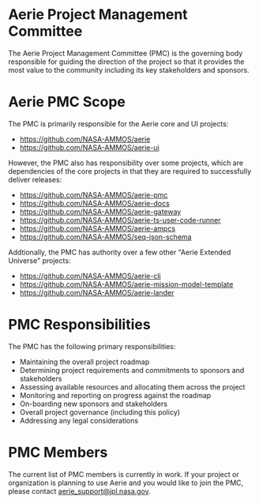 # Aerie Project Management Committee

The Aerie Project Management Committee (PMC) is the governing body responsible for guiding the direction of the project so that it provides the most value to the community including its key stakeholders and sponsors. 

# Aerie PMC Scope

The PMC is primarily responsible for the Aerie core and UI projects:

- https://github.com/NASA-AMMOS/aerie
- https://github.com/NASA-AMMOS/aerie-ui

However, the PMC also has responsibility over some projects, which are dependencies of the core projects in that they are required to successfully deliver releases:

- https://github.com/NASA-AMMOS/aerie-pmc
- https://github.com/NASA-AMMOS/aerie-docs
- https://github.com/NASA-AMMOS/aerie-gateway
- https://github.com/NASA-AMMOS/aerie-ts-user-code-runner
- https://github.com/NASA-AMMOS/aerie-ampcs
- https://github.com/NASA-AMMOS/seq-json-schema

Addtionally, the PMC has authority over a few other "Aerie Extended Universe" projects:

- https://github.com/NASA-AMMOS/aerie-cli
- https://github.com/NASA-AMMOS/aerie-mission-model-template
- https://github.com/NASA-AMMOS/aerie-lander


# PMC Responsibilities

The PMC has the following primary responsibilities:
- Maintaining the overall project roadmap
- Determining project requirements and commitments to sponsors and stakeholders
- Assessing available resources and allocating them across the project
- Monitoring and reporting on progress against the roadmap
- On-boarding new sponsors and stakeholders
- Overall project governance (including this policy)
- Addressing any legal considerations

# PMC Members

The current list of PMC members is currently in work. If your project or organization is planning to use Aerie and you would like to join the PMC, please contact aerie_support@jpl.nasa.gov.
